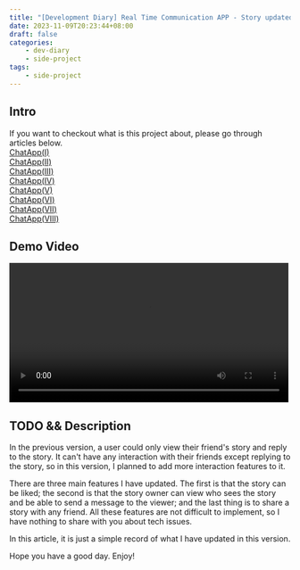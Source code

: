 ```yaml
---
title: "[Development Diary] Real Time Communication APP - Story updated(III)"
date: 2023-11-09T20:23:44+08:00
draft: false
categories:
    - dev-diary
    - side-project
tags: 
    - side-project 
---
```


## Intro
If you want to checkout what is this project about, please go through articles below.  
[ChatApp(I)](/post/chat-app-init/)  
[ChatApp(II)](/post/chat-app-demo/)  
[ChatApp(III)](/post/chat-app-update/)  
[ChatApp(IV)](/post/chat-app-final/)  
[ChatApp(V)](/post/chat-app-voice-chat/)  
[ChatApp(VI)](/post/chat-app-sticker-updated/)  
[ChatApp(Ⅶ)](/post/chat-app-story-alignment-updated/)  
[ChatApp(Ⅷ)](/post/chat-app-story-multiple-img-updated/)

## Demo Video
<video src="/videos/chat-app/instance-story-view.mp4" controls="controls" width="500"></video>   

## TODO && Description
In the previous version, a user could only view their friend's story and reply to the story. It can't have any interaction with their friends except replying to the story, so in this version, I planned to add more interaction features to it.


There are three main features I have updated. The first is that the story can be liked; the second is that the story owner can view who sees the story and be able to send a message to the viewer; and the last thing is to share a story with any friend. All these features are not difficult to implement, so I have nothing to share with you about tech issues.


In this article, it is just a simple record of what I have updated in this version.


Hope you have a good day. Enjoy!